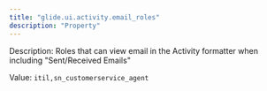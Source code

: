 ```yaml
---
title: "glide.ui.activity.email_roles"
description: "Property"
---
```


Description: Roles that can view email in the Activity formatter when including "Sent/Received Emails"

Value: `itil,sn_customerservice_agent`